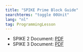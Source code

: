 ```yaml
---
title: "SPIKE Prime Block Guide"
searchterms: "toggle 00Unit"
lang: "nl"
tag: ProgrammingLesson
---
```

 <ul>
 <li class="ng-binding">SPIKE 2 Document:
 <a href="ProgrammingLessons/SP2Blokgids.pdf">PDF</a>
 </li>
 <li class="ng-binding">SPIKE 3 Document:
 <a href="ProgrammingLessons/SP3Blokgids.pdf">PDF</a>
 </li>
 </ul>
